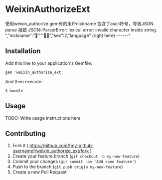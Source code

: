 # WeixinAuthorizeExt

使用weixin_authorize gem有的用户nickname 包含了ascii符号，导致JSON parse 报错
JSON::ParserError: lexical error: invalid character inside string.
          ","nickname":"👒℡™💍🎀","sex":2,"language"
                     (right here) ------^

## Installation

Add this line to your application's Gemfile:

    gem 'weixin_authorize_ext'

And then execute:

    $ bundle

## Usage

TODO: Write usage instructions here

## Contributing

1. Fork it ( https://github.com/[my-github-username]/weixin_authorize_ext/fork )
2. Create your feature branch (`git checkout -b my-new-feature`)
3. Commit your changes (`git commit -am 'Add some feature'`)
4. Push to the branch (`git push origin my-new-feature`)
5. Create a new Pull Request
